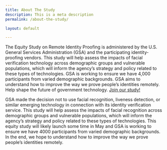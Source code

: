 ```yaml
---
title: About The Study
description: This is a meta description
permalink: /about-the-study/

layout: default

---
```


The Equity Study on Remote Identity Proofing is administered by the U.S. General Services Administration (GSA) and the participating identity-proofing vendors. This study will help assess the impacts of facial verification technology across demographic groups and vulnerable populations, which will inform the agency’s strategy and policy related to these types of technologies. GSA is working to ensure we have 4,000 participants from varied demographic backgrounds. GSA aims to understand how to improve the way we prove people’s identities remotely. Help shape the future of government technology. <a href="https://feedback.gsa.gov/jfe/form/SV_1XEHtWHnWUp2LoG" target="_blank" rel="noopener" class="usa-link usa-link--external">Join our study!</a>

GSA made the decision not to use facial recognition, liveness detection, or similar emerging technology in connection with its identity verification service. This study will help assess the impacts of facial recognition across demographic groups and vulnerable populations, which will inform the agency’s strategy and policy related to these types of technologies. This equity study will likely launch some time in May and GSA is working to ensure we have 4000 participants from varied demographic backgrounds. In the end, we hope to understand how to improve the way we prove people’s identities remotely. 